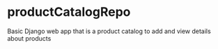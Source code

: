 # productCatalogRepo
Basic Django web app that is a product catalog to add and view details about products
